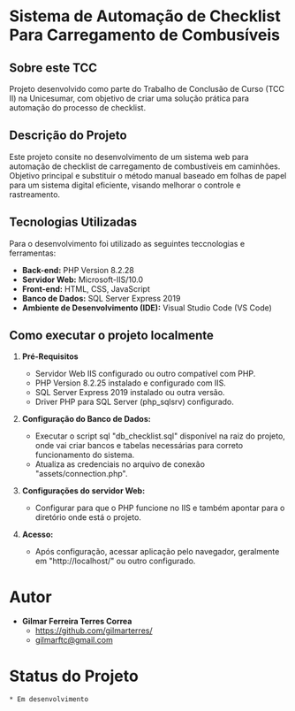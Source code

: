 # Sistema de Automação de Checklist Para Carregamento de Combusíveis

## Sobre este TCC
Projeto desenvolvido como parte do Trabalho de Conclusão de Curso (TCC II) na Unicesumar, com objetivo de criar uma solução prática para automação do processo de checklist.

## Descrição do Projeto
Este projeto consite no desenvolvimento de um sistema web para automação de checklist de carregamento de combustíveis em caminhões. Objetivo principal e substituir o método manual baseado em folhas de papel para um sistema digital eficiente, visando melhorar o controle e rastreamento.

## Tecnologias Utilizadas
Para o desenvolvimento foi utilizado as seguintes teccnologias e ferramentas:

* **Back-end:** PHP Version 8.2.28
* **Servidor Web:** Microsoft-IIS/10.0
* **Front-end:** HTML, CSS, JavaScript
* **Banco de Dados:** SQL Server Express 2019
* **Ambiente de Desenvolvimento (IDE):** Visual Studio Code (VS Code)

## Como executar o projeto localmente

1. **Pré-Requisitos**
    * Servidor Web IIS configurado ou outro compatível com PHP.
    * PHP Version 8.2.25 instalado e configurado com IIS.
    * SQL Server Express 2019 instalado ou outra versão.
    * Driver PHP para SQL Server (php_sqlsrv) configurado.

2. **Configuração do Banco de Dados:**
    * Executar o script sql "db_checklist.sql" disponível na raiz do projeto, onde vai criar bancos e tabelas necessárias para correto funcionamento do sistema.
    * Atualiza as credenciais no arquivo de conexão "assets/connection.php".

3. **Configurações do servidor Web:**
    * Configurar para que o PHP funcione no IIS e também apontar para o diretório onde está o projeto.

4. **Acesso:**
    * Após configuração, acessar aplicação pelo navegador, geralmente em "http://localhost/" ou outro configurado.

# Autor
* **Gilmar Ferreira Terres Correa**
    * https://github.com/gilmarterres/
    * gilmarftc@gmail.com

# Status do Projeto
    * Em desenvolvimento
